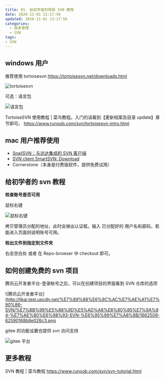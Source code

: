 ```yaml
---
title: 01. 给初学者的简易 SVN 教程
date: 2020-11-01 13:17:56
updated: 2020-11-01 13:17:56
categories:
  - 版本管理
  - SVN
tags:
- SVN
---
```


## windows 用户

推荐使用 tortoisesvn
<https://tortoisesvn.net/downloads.html>

![tortoisesvn](http://likai.test.upcdn.net/%E7%89%88%E6%9C%AC%E7%AE%A1%E7%90%86-SVN/%E7%BB%99%E5%88%9D%E5%AD%A6%E8%80%85%E7%9A%84-%E7%AE%80%E6%98%93-SVN-%E6%95%99%E7%A8%8B/1662509-356cd053b08b8e31.png)

可选：语言包

![语言包](http://likai.test.upcdn.net/%E7%89%88%E6%9C%AC%E7%AE%A1%E7%90%86-SVN/%E7%BB%99%E5%88%9D%E5%AD%A6%E8%80%85%E7%9A%84-%E7%AE%80%E6%98%93-SVN-%E6%95%99%E7%A8%8B/1662509-991922411b1c3224.png)

TortoiseSVN 使用教程 | 菜鸟教程。入门的话看到【更新档案及目录 update】章节即可。
<https://www.runoob.com/svn/tortoisesvn-intro.html>

## mac 用户推荐使用

* [SnailSVN：与访达集成的 SVN 客户端](https://apps.apple.com/cn/app/snailsvn-%E4%B8%93%E4%B8%9A%E7%89%88-%E4%B8%8E%E8%AE%BF%E8%BE%BE%E9%9B%86%E6%88%90%E7%9A%84-svn-%E5%AE%A2%E6%88%B7%E7%AB%AF/id847259925)
* [SVN client SmartSVN: Download](https://www.smartsvn.com/download/)
* Cornerstone（本身是付费版软件，提供免费试用）

## 给初学者的 svn 教程

**检查账号是否可用**

鼠标右键

![鼠标右键](http://likai.test.upcdn.net/%E7%89%88%E6%9C%AC%E7%AE%A1%E7%90%86-SVN/%E7%BB%99%E5%88%9D%E5%AD%A6%E8%80%85%E7%9A%84-%E7%AE%80%E6%98%93-SVN-%E6%95%99%E7%A8%8B/1662509-bbe18ad7495f70c7.png)

拷贝管理员分配的地址，此时会弹出认证框。输入 已分配好的 用户名和密码，若能进入页面则说明账号可用。

**检出文件到指定到文件夹**

右击空白处 或者 在 Repo-browser 中 checkout 即可。

## 如何创建免费的 svn 项目

腾讯云开发者平台-登录帐号之后，可以在创建项目的界面看到 SVN 仓库的选项

![腾讯云开发者平台](http://likai.test.upcdn.net/%E7%89%88%E6%9C%AC%E7%AE%A1%E7%90%86-SVN/%E7%BB%99%E5%88%9D%E5%AD%A6%E8%80%85%E7%9A%84-%E7%AE%80%E6%98%93-SVN-%E6%95%99%E7%A8%8B/1662509-62590168b8e026c3.png

gitee 的功能设置也提供 svn 访问支持

![gitee 平台](http://likai.test.upcdn.net/%E7%89%88%E6%9C%AC%E7%AE%A1%E7%90%86-SVN/%E7%BB%99%E5%88%9D%E5%AD%A6%E8%80%85%E7%9A%84-%E7%AE%80%E6%98%93-SVN-%E6%95%99%E7%A8%8B/5.png)

## 更多教程

SVN 教程 | 菜鸟教程 <https://www.runoob.com/svn/svn-tutorial.html>
